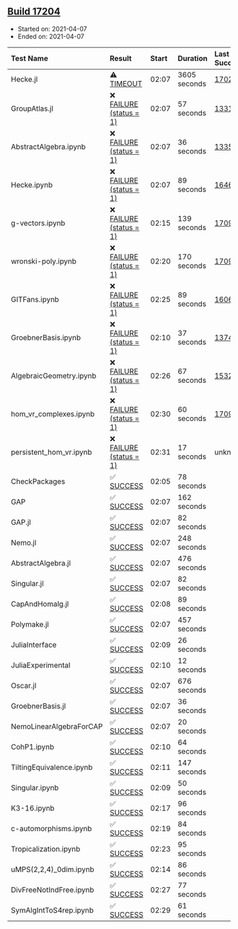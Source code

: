 ## [Build 17204](https://oscarci.mathematik.uni-kl.de/job/oscar/17204/)

* Started on: 2021-04-07
* Ended on: 2021-04-07

| Test Name    | Result | Start | Duration | Last Success | First Failure |
|:-------------|:-------|:------|:---------|:-------------|:--------------|
| Hecke.jl | ⚠ [TIMEOUT](https://oscarci.mathematik.uni-kl.de/job/oscar/17204/artifact/logs/build-17204/Hecke.jl.log) | 02:07 | 3605 seconds | [17022](https://oscarci.mathematik.uni-kl.de/job/oscar/17022/) | [17023](https://oscarci.mathematik.uni-kl.de/job/oscar/17023/) |
| GroupAtlas.jl | ❌ [FAILURE (status = 1)](https://oscarci.mathematik.uni-kl.de/job/oscar/17204/artifact/logs/build-17204/GroupAtlas.jl.log) | 02:07 | 57 seconds | [13311](https://oscarci.mathematik.uni-kl.de/job/oscar/13311/) | [13312](https://oscarci.mathematik.uni-kl.de/job/oscar/13312/) |
| AbstractAlgebra.ipynb | ❌ [FAILURE (status = 1)](https://oscarci.mathematik.uni-kl.de/job/oscar/17204/artifact/logs/build-17204/AbstractAlgebra.ipynb.log) | 02:07 | 36 seconds | [13355](https://oscarci.mathematik.uni-kl.de/job/oscar/13355/) | [13356](https://oscarci.mathematik.uni-kl.de/job/oscar/13356/) |
| Hecke.ipynb | ❌ [FAILURE (status = 1)](https://oscarci.mathematik.uni-kl.de/job/oscar/17204/artifact/logs/build-17204/Hecke.ipynb.log) | 02:07 | 89 seconds | [16463](https://oscarci.mathematik.uni-kl.de/job/oscar/16463/) | [16464](https://oscarci.mathematik.uni-kl.de/job/oscar/16464/) |
| g-vectors.ipynb | ❌ [FAILURE (status = 1)](https://oscarci.mathematik.uni-kl.de/job/oscar/17204/artifact/logs/build-17204/g-vectors.ipynb.log) | 02:15 | 139 seconds | [17099](https://oscarci.mathematik.uni-kl.de/job/oscar/17099/) | [17100](https://oscarci.mathematik.uni-kl.de/job/oscar/17100/) |
| wronski-poly.ipynb | ❌ [FAILURE (status = 1)](https://oscarci.mathematik.uni-kl.de/job/oscar/17204/artifact/logs/build-17204/wronski-poly.ipynb.log) | 02:20 | 170 seconds | [17098](https://oscarci.mathematik.uni-kl.de/job/oscar/17098/) | [17099](https://oscarci.mathematik.uni-kl.de/job/oscar/17099/) |
| GITFans.ipynb | ❌ [FAILURE (status = 1)](https://oscarci.mathematik.uni-kl.de/job/oscar/17204/artifact/logs/build-17204/GITFans.ipynb.log) | 02:25 | 89 seconds | [16068](https://oscarci.mathematik.uni-kl.de/job/oscar/16068/) | [16069](https://oscarci.mathematik.uni-kl.de/job/oscar/16069/) |
| GroebnerBasis.ipynb | ❌ [FAILURE (status = 1)](https://oscarci.mathematik.uni-kl.de/job/oscar/17204/artifact/logs/build-17204/GroebnerBasis.ipynb.log) | 02:10 | 37 seconds | [13748](https://oscarci.mathematik.uni-kl.de/job/oscar/13748/) | [13749](https://oscarci.mathematik.uni-kl.de/job/oscar/13749/) |
| AlgebraicGeometry.ipynb | ❌ [FAILURE (status = 1)](https://oscarci.mathematik.uni-kl.de/job/oscar/17204/artifact/logs/build-17204/AlgebraicGeometry.ipynb.log) | 02:26 | 67 seconds | [15322](https://oscarci.mathematik.uni-kl.de/job/oscar/15322/) | [15323](https://oscarci.mathematik.uni-kl.de/job/oscar/15323/) |
| hom_vr_complexes.ipynb | ❌ [FAILURE (status = 1)](https://oscarci.mathematik.uni-kl.de/job/oscar/17204/artifact/logs/build-17204/hom_vr_complexes.ipynb.log) | 02:30 | 60 seconds | [17099](https://oscarci.mathematik.uni-kl.de/job/oscar/17099/) | [17100](https://oscarci.mathematik.uni-kl.de/job/oscar/17100/) |
| persistent_hom_vr.ipynb | ❌ [FAILURE (status = 1)](https://oscarci.mathematik.uni-kl.de/job/oscar/17204/artifact/logs/build-17204/persistent_hom_vr.ipynb.log) | 02:31 | 17 seconds | unknown | unknown |
| CheckPackages | ✅ [SUCCESS](https://oscarci.mathematik.uni-kl.de/job/oscar/17204/artifact/logs/build-17204/CheckPackages.log) | 02:05 | 78 seconds |  |  |
| GAP | ✅ [SUCCESS](https://oscarci.mathematik.uni-kl.de/job/oscar/17204/artifact/logs/build-17204/GAP.log) | 02:07 | 162 seconds |  |  |
| GAP.jl | ✅ [SUCCESS](https://oscarci.mathematik.uni-kl.de/job/oscar/17204/artifact/logs/build-17204/GAP.jl.log) | 02:07 | 82 seconds |  |  |
| Nemo.jl | ✅ [SUCCESS](https://oscarci.mathematik.uni-kl.de/job/oscar/17204/artifact/logs/build-17204/Nemo.jl.log) | 02:07 | 248 seconds |  |  |
| AbstractAlgebra.jl | ✅ [SUCCESS](https://oscarci.mathematik.uni-kl.de/job/oscar/17204/artifact/logs/build-17204/AbstractAlgebra.jl.log) | 02:07 | 476 seconds |  |  |
| Singular.jl | ✅ [SUCCESS](https://oscarci.mathematik.uni-kl.de/job/oscar/17204/artifact/logs/build-17204/Singular.jl.log) | 02:07 | 82 seconds |  |  |
| CapAndHomalg.jl | ✅ [SUCCESS](https://oscarci.mathematik.uni-kl.de/job/oscar/17204/artifact/logs/build-17204/CapAndHomalg.jl.log) | 02:08 | 89 seconds |  |  |
| Polymake.jl | ✅ [SUCCESS](https://oscarci.mathematik.uni-kl.de/job/oscar/17204/artifact/logs/build-17204/Polymake.jl.log) | 02:07 | 457 seconds |  |  |
| JuliaInterface | ✅ [SUCCESS](https://oscarci.mathematik.uni-kl.de/job/oscar/17204/artifact/logs/build-17204/JuliaInterface.log) | 02:09 | 26 seconds |  |  |
| JuliaExperimental | ✅ [SUCCESS](https://oscarci.mathematik.uni-kl.de/job/oscar/17204/artifact/logs/build-17204/JuliaExperimental.log) | 02:10 | 12 seconds |  |  |
| Oscar.jl | ✅ [SUCCESS](https://oscarci.mathematik.uni-kl.de/job/oscar/17204/artifact/logs/build-17204/Oscar.jl.log) | 02:07 | 676 seconds |  |  |
| GroebnerBasis.jl | ✅ [SUCCESS](https://oscarci.mathematik.uni-kl.de/job/oscar/17204/artifact/logs/build-17204/GroebnerBasis.jl.log) | 02:07 | 36 seconds |  |  |
| NemoLinearAlgebraForCAP | ✅ [SUCCESS](https://oscarci.mathematik.uni-kl.de/job/oscar/17204/artifact/logs/build-17204/NemoLinearAlgebraForCAP.log) | 02:07 | 20 seconds |  |  |
| CohP1.ipynb | ✅ [SUCCESS](https://oscarci.mathematik.uni-kl.de/job/oscar/17204/artifact/logs/build-17204/CohP1.ipynb.log) | 02:10 | 64 seconds |  |  |
| TiltingEquivalence.ipynb | ✅ [SUCCESS](https://oscarci.mathematik.uni-kl.de/job/oscar/17204/artifact/logs/build-17204/TiltingEquivalence.ipynb.log) | 02:11 | 147 seconds |  |  |
| Singular.ipynb | ✅ [SUCCESS](https://oscarci.mathematik.uni-kl.de/job/oscar/17204/artifact/logs/build-17204/Singular.ipynb.log) | 02:09 | 50 seconds |  |  |
| K3-16.ipynb | ✅ [SUCCESS](https://oscarci.mathematik.uni-kl.de/job/oscar/17204/artifact/logs/build-17204/K3-16.ipynb.log) | 02:17 | 96 seconds |  |  |
| c-automorphisms.ipynb | ✅ [SUCCESS](https://oscarci.mathematik.uni-kl.de/job/oscar/17204/artifact/logs/build-17204/c-automorphisms.ipynb.log) | 02:19 | 84 seconds |  |  |
| Tropicalization.ipynb | ✅ [SUCCESS](https://oscarci.mathematik.uni-kl.de/job/oscar/17204/artifact/logs/build-17204/Tropicalization.ipynb.log) | 02:23 | 95 seconds |  |  |
| uMPS(2,2,4)_0dim.ipynb | ✅ [SUCCESS](https://oscarci.mathematik.uni-kl.de/job/oscar/17204/artifact/logs/build-17204/uMPS-2-2-4-_0dim.ipynb.log) | 02:14 | 86 seconds |  |  |
| DivFreeNotIndFree.ipynb | ✅ [SUCCESS](https://oscarci.mathematik.uni-kl.de/job/oscar/17204/artifact/logs/build-17204/DivFreeNotIndFree.ipynb.log) | 02:27 | 77 seconds |  |  |
| SymAlgIntToS4rep.ipynb | ✅ [SUCCESS](https://oscarci.mathematik.uni-kl.de/job/oscar/17204/artifact/logs/build-17204/SymAlgIntToS4rep.ipynb.log) | 02:29 | 61 seconds |  |  |
